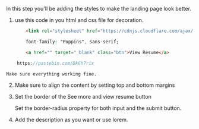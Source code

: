 In this step you'll be adding the styles to make the landing page look better. 

1. use this code in you html and css file for decoration. 

    ```html
        <link rel="stylesheet" href="https://cdnjs.cloudflare.com/ajax/libs/font-awesome/5.15.1/css/all.min.css" />
    ```
    ```css
        font-family: "Poppins", sans-serif;
    ```
    ```html
        <a href="" target="_blank" class="btn">View Resume</a>
    ```

``` go throgh this custom style sheet for style references
    https://pastebin.com/DkGh7rix
```

    Make sure everything working fine.

2. Make sure to align the content by setting top and bottom margins 

3. Set the border of the See more and view resume button 

    Set the border-radius property for both input and the submit button.

4. Add the description as you want or use lorem.



